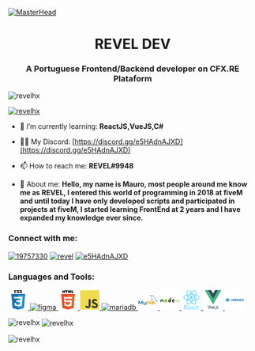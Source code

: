 [![MasterHead](https://i.imgur.com/b9uUP8Z.png)](https://discord.gg/e5HAdnAJXD)
<h1 align="center">REVEL DEV</h1>
<h3 align="center">A Portuguese Frontend/Backend developer on CFX.RE Plataform</h3>
<p align="left"> <img src="https://komarev.com/ghpvc/?username=revelhx&label=Profile%20views&color=0e75b6&style=flat" alt="revelhx" /> </p>

<p align="left"> <a href="https://github.com/ryo-ma/github-profile-trophy"><img src="https://github-profile-trophy.vercel.app/?username=revelhx" alt="revelhx" /></a> </p>

- 🌱 I’m currently learning: **ReactJS,VueJS,C#**

- 👨‍💻 My Discord: [https://discord.gg/e5HAdnAJXD](https://discord.gg/e5HAdnAJXD)

- 📫 How to reach me: **REVEL#9948**

- 📄 About me: **Hello, my name is Mauro, most people around me know me as REVEL, I entered this world of programming in 2018 at fiveM and until today I have only developed scripts and participated in projects at fiveM, I started learning FrontEnd at 2 years and I have expanded my knowledge ever since.**

<h3 align="left">Connect with me:</h3>
<p align="left">
<a href="https://stackoverflow.com/users/19757330" target="blank"><img align="center" src="https://raw.githubusercontent.com/rahuldkjain/github-profile-readme-generator/master/src/images/icons/Social/stack-overflow.svg" alt="19757330" height="30" width="40" /></a>
<a href="https://www.youtube.com/c/UCVTGobYxf5O4E0iXTAnA2lQ" target="blank"><img align="center" src="https://raw.githubusercontent.com/rahuldkjain/github-profile-readme-generator/master/src/images/icons/Social/youtube.svg" alt="revel" height="30" width="40" /></a>
<a href="https://discord.gg/e5HAdnAJXD" target="blank"><img align="center" src="https://raw.githubusercontent.com/rahuldkjain/github-profile-readme-generator/master/src/images/icons/Social/discord.svg" alt="e5HAdnAJXD" height="30" width="40" /></a>
</p>

<h3 align="left">Languages and Tools:</h3>
<p align="left"> <a href="https://www.w3schools.com/css/" target="_blank" rel="noreferrer"> <img src="https://raw.githubusercontent.com/devicons/devicon/master/icons/css3/css3-original-wordmark.svg" alt="css3" width="40" height="40"/> </a> <a href="https://www.figma.com/" target="_blank" rel="noreferrer"> <img src="https://www.vectorlogo.zone/logos/figma/figma-icon.svg" alt="figma" width="40" height="40"/> </a> <a href="https://www.w3.org/html/" target="_blank" rel="noreferrer"> <img src="https://raw.githubusercontent.com/devicons/devicon/master/icons/html5/html5-original-wordmark.svg" alt="html5" width="40" height="40"/> </a> <a href="https://developer.mozilla.org/en-US/docs/Web/JavaScript" target="_blank" rel="noreferrer"> <img src="https://raw.githubusercontent.com/devicons/devicon/master/icons/javascript/javascript-original.svg" alt="javascript" width="40" height="40"/> </a> <a href="https://mariadb.org/" target="_blank" rel="noreferrer"> <img src="https://www.vectorlogo.zone/logos/mariadb/mariadb-icon.svg" alt="mariadb" width="40" height="40"/> </a> <a href="https://www.mysql.com/" target="_blank" rel="noreferrer"> <img src="https://raw.githubusercontent.com/devicons/devicon/master/icons/mysql/mysql-original-wordmark.svg" alt="mysql" width="40" height="40"/> </a> <a href="https://nodejs.org" target="_blank" rel="noreferrer"> <img src="https://raw.githubusercontent.com/devicons/devicon/master/icons/nodejs/nodejs-original-wordmark.svg" alt="nodejs" width="40" height="40"/> </a> <a href="https://reactjs.org/" target="_blank" rel="noreferrer"> <img src="https://raw.githubusercontent.com/devicons/devicon/master/icons/react/react-original-wordmark.svg" alt="react" width="40" height="40"/> </a> <a href="https://vuejs.org/" target="_blank" rel="noreferrer"> <img src="https://raw.githubusercontent.com/devicons/devicon/master/icons/vuejs/vuejs-original-wordmark.svg" alt="vuejs" width="40" height="40"/> </a> <a href="https://webpack.js.org" target="_blank" rel="noreferrer"> <img src="https://raw.githubusercontent.com/devicons/devicon/d00d0969292a6569d45b06d3f350f463a0107b0d/icons/webpack/webpack-original-wordmark.svg" alt="webpack" width="40" height="40"/> </a> </p>

<p><img align="left" src="https://github-readme-stats.vercel.app/api/top-langs?username=revelhx&show_icons=true&locale=en&layout=compact" alt="revelhx" /></p>

<p>&nbsp;<img align="center" src="https://github-readme-stats.vercel.app/api?username=revelhx&show_icons=true&locale=en" alt="revelhx" /></p>

<p><img align="center" src="https://github-readme-streak-stats.herokuapp.com/?user=revelhx&" alt="revelhx" /></p>
